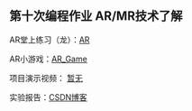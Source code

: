 ## 第十次编程作业 AR/MR技术了解

AR堂上练习（龙）：[AR](https://github.com/hsyjkjkl/Unity3d-Learning/tree/master/AR)

AR小游戏：[AR_Game](https://github.com/hsyjkjkl/Unity3d-Learning/tree/master/AR_Game)

项目演示视频： [暂无]()

实验报告：[CSDN博客](https://blog.csdn.net/JKJKL1/article/details/103656921)
